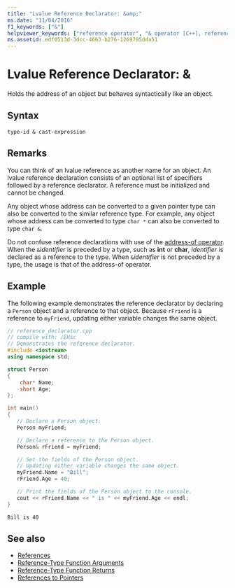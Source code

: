 ```yaml
---
title: "Lvalue Reference Declarator: &amp;"
ms.date: "11/04/2016"
f1_keywords: ["&"]
helpviewer_keywords: ["reference operator", "& operator [C++], reference operator"]
ms.assetid: edf0513d-3dcc-4663-b276-1269795dda51
---
```

# Lvalue Reference Declarator: &amp;

Holds the address of an object but behaves syntactically like an object.

## Syntax

```
type-id & cast-expression
```

## Remarks

You can think of an lvalue reference as another name for an object. An lvalue reference declaration consists of an optional list of specifiers followed by a reference declarator. A reference must be initialized and cannot be changed.

Any object whose address can be converted to a given pointer type can also be converted to the similar reference type. For example, any object whose address can be converted to type `char *` can also be converted to type `char &`.

Do not confuse reference declarations with use of the [address-of operator](../cpp/address-of-operator-amp.md). When the `&`*identifier* is preceded by a type, such as **int** or **char**, *identifier* is declared as a reference to the type. When `&`*identifier* is not preceded by a type, the usage is that of the address-of operator.

## Example

The following example demonstrates the reference declarator by declaring a `Person` object and a reference to that object. Because `rFriend` is a reference to `myFriend`, updating either variable changes the same object.

```cpp
// reference_declarator.cpp
// compile with: /EHsc
// Demonstrates the reference declarator.
#include <iostream>
using namespace std;

struct Person
{
    char* Name;
    short Age;
};

int main()
{
   // Declare a Person object.
   Person myFriend;

   // Declare a reference to the Person object.
   Person& rFriend = myFriend;

   // Set the fields of the Person object.
   // Updating either variable changes the same object.
   myFriend.Name = "Bill";
   rFriend.Age = 40;

   // Print the fields of the Person object to the console.
   cout << rFriend.Name << " is " << myFriend.Age << endl;
}
```

```Output
Bill is 40
```

## See also

- [References](../cpp/references-cpp.md)
- [Reference-Type Function Arguments](../cpp/reference-type-function-arguments.md)
- [Reference-Type Function Returns](../cpp/reference-type-function-returns.md)
- [References to Pointers](../cpp/references-to-pointers.md)
